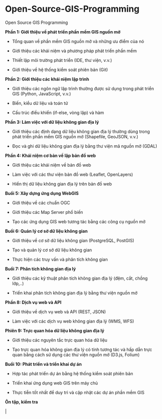 # Open-Source-GIS-Programming
Open Source GIS Programming

**Phần 1: Giới thiệu về phát triển phần mềm GIS nguồn mở**

- Tổng quan về phần mềm GIS nguồn mở và những ưu điểm của nó

- Giới thiệu các khái niệm và phương pháp phát triển phần mềm

- Thiết lập môi trường phát triển (IDE, thư viện, v.v.)

- Giới thiệu về hệ thống kiểm soát phiên bản (Git)



**Phần 2: Giới thiệu các khái niệm lập trình**

- Giới thiệu các ngôn ngữ lập trình thường được sử dụng trong phát triển GIS (Python, JavaScript, v.v.)

- Biến, kiểu dữ liệu và toán tử

- Cấu trúc điều khiển (if-else, vòng lặp) và hàm



**Phần 3: Làm việc với dữ liệu không gian địa lý**

- Giới thiệu các định dạng dữ liệu không gian địa lý thường dùng trong phát triển phần mềm GIS nguồn mở (Shapefile, GeoJSON, v.v.)

- Đọc và ghi dữ liệu không gian địa lý bằng thư viện mã nguồn mở (GDAL)



**Phần 4: Khái niệm cơ bản về lập bản đồ web**

- Giới thiệu các khái niệm về bản đồ web

- Làm việc với các thư viện bản đồ web (Leaflet, OpenLayers)

- Hiển thị dữ liệu không gian địa lý trên bản đồ web



**Buổi 5: Xây dựng ứng dụng WebGIS**

- Giới thiệu về các chuẩn OGC

- Giới thiệu các Map Server phổ biến

- Tạo các ứng dụng GIS web tương tác bằng các công cụ nguồn mở



**Buổi 6: Quản lý cơ sở dữ liệu không gian**

- Giới thiệu về cơ sở dữ liệu không gian (PostgreSQL, PostGIS)

- Tạo và quản lý cơ sở dữ liệu không gian

- Thực hiện các truy vấn và phân tích không gian


**Buổi 7: Phân tích không gian địa lý**

- Giới thiệu các kỹ thuật phân tích không gian địa lý (đệm, cắt, chồng lớp,..)

- Triển khai phân tích không gian địa lý bằng thư viện nguồn mở



**Phần 8: Dịch vụ web và API**

- Giới thiệu về dịch vụ web và API (REST, JSON)

- Làm việc với các dịch vụ web không gian địa lý (WMS, WFS)



**Phiên 9: Trực quan hóa dữ liệu không gian địa lý**

- Giới thiệu các nguyên tắc trực quan hóa dữ liệu

- Tạo trực quan hóa không gian địa lý có tính tương tác và hấp dẫn trực quan bằng cách sử dụng các thư viện nguồn mở (D3.js, Folium)



**Buổi 10: Phát triển và triển khai dự án**

- Hợp tác phát triển dự án bằng hệ thống kiểm soát phiên bản

- Triển khai ứng dụng web GIS trên máy chủ

- Thực tiễn tốt nhất để duy trì và cập nhật các dự án phần mềm GIS



**Ôn tập, kiểm tra**

 |